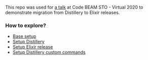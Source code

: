 This repo was used for [a talk](https://codesync.global/speaker/harsh-balyan/#668deploying-elixir-on-docker) at Code BEAM STO - Virtual 2020 to demonstrate migration from Distillery to Elixir releases.

### How to explore?
- [Base setup](https://github.com/HarshBalyan/undo-distillery-demo/tree/undo-distillery)
- [Setup Distillery](https://github.com/HarshBalyan/undo-distillery-demo/tree/comp-distillery)
- [Setup Elixir release](https://github.com/HarshBalyan/undo-distillery-demo/tree/comp-elixir-release)
- [Setup Distillery custom commands](https://github.com/HarshBalyan/undo-distillery-demo/tree/list)
